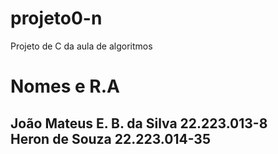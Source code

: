 # projeto0-n
Projeto de C da aula de algoritmos 

<h1>Nomes e R.A</h1>
<h2>João Mateus E. B. da Silva 22.223.013-8 <br> Heron de Souza 22.223.014-35 </h2>
<br>

